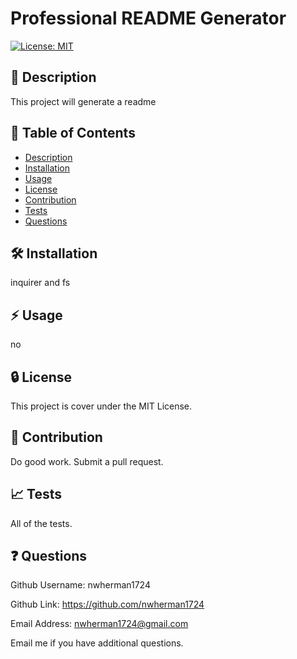 # Professional README Generator

  [![License: MIT](https://img.shields.io/badge/License-MIT-yellow.svg)](https://opensource.org/licenses/MIT)

  ## :blue_book: Description

  This project will generate a readme

  ## :bookmark_tabs: Table of Contents

  - [Description](#description)
  - [Installation](#installation)
  - [Usage](#usage)
  - [License](#license)
  - [Contribution](#contribution)
  - [Tests](#tests)
  - [Questions](#questions)

  ## :hammer_and_wrench: Installation
  inquirer and fs

  ## :zap: Usage
  no
      
  ## :lock: License
  
  This project is cover under the MIT License.

  ## :handshake: Contribution
  Do good work. Submit a pull request.

  ## :chart_with_upwards_trend: Tests
  All of the tests.
  
  ## :question: Questions
  Github Username: nwherman1724

  Github Link: https://github.com/nwherman1724
  
  Email Address: nwherman1724@gmail.com
  
  Email me if you have additional questions.